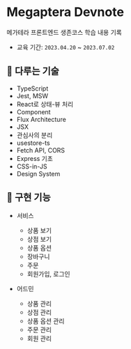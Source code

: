 # Megaptera Devnote

메가테라 프론트엔드 생존코스 학습 내용 기록

- 교육 기간: `2023.04.20` ~ `2023.07.02`

## 📌 다루는 기술

- TypeScript
- Jest, MSW
- React로 상태-뷰 처리
- Component
- Flux Architecture
- JSX
- 관심사의 분리
- usestore-ts
- Fetch API, CORS
- Express 기초
- CSS-in-JS
- Design System

## 📌 구현 기능

- 서비스

  - 상품 보기
  - 상점 보기
  - 상품 옵션
  - 장바구니
  - 주문
  - 회원가입, 로그인

- 어드민
  - 상품 관리
  - 상점 관리
  - 상품 옵션 관리
  - 주문 관리
  - 회원 관리
